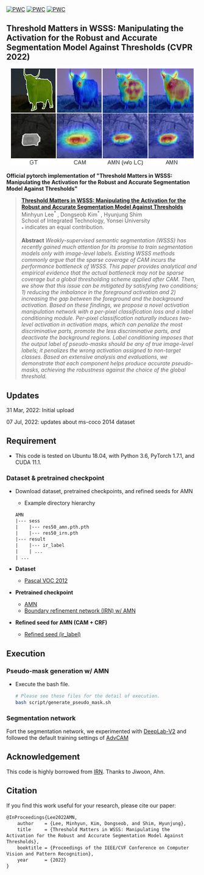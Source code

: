 [![PWC](https://img.shields.io/endpoint.svg?url=https://paperswithcode.com/badge/threshold-matters-in-wsss-manipulating-the/weakly-supervised-semantic-segmentation-on)](https://paperswithcode.com/sota/weakly-supervised-semantic-segmentation-on?p=threshold-matters-in-wsss-manipulating-the)
[![PWC](https://img.shields.io/endpoint.svg?url=https://paperswithcode.com/badge/threshold-matters-in-wsss-manipulating-the/weakly-supervised-semantic-segmentation-on-1)](https://paperswithcode.com/sota/weakly-supervised-semantic-segmentation-on-1?p=threshold-matters-in-wsss-manipulating-the)
[![PWC](https://img.shields.io/endpoint.svg?url=https://paperswithcode.com/badge/threshold-matters-in-wsss-manipulating-the/weakly-supervised-semantic-segmentation-on-4)](https://paperswithcode.com/sota/weakly-supervised-semantic-segmentation-on-4?p=threshold-matters-in-wsss-manipulating-the) 

## Threshold Matters in WSSS: Manipulating the Activation for the Robust and Accurate Segmentation Model Against Thresholds (CVPR 2022)

<!-- ![](https://github.com/gaviotas/AMN/blob/main/figure/AMN.png?raw=true){: .center} -->
<p align="center">
<img src="https://github.com/gaviotas/AMN/blob/main/figure/AMN.png?raw=true">
</p>

__Official pytorch implementation of "Threshold Matters in WSSS: Manipulating the Activation for the Robust and Accurate Segmentation Model Against Thresholds"__

> [__Threshold Matters in WSSS: Manipulating the Activation for the Robust and Accurate Segmentation Model Against Thresholds__ ](https://arxiv.org/abs/2203.16045)<br>
> Minhyun Lee<sup>* </sup>, Dongseob Kim<sup>* </sup>, Hyunjung Shim <br>
> School of Integrated Technology, Yonsei University <br>
> <sub>* </sub> indicates an equal contribution. <br>
>
> __Abstract__ _Weakly-supervised semantic segmentation (WSSS) has recently gained much attention for its promise to train segmentation models only with image-level labels. Existing WSSS methods commonly argue that the sparse coverage of CAM incurs the performance bottleneck of WSSS. This paper provides analytical and empirical evidence that the actual bottleneck may not be sparse coverage but a global thresholding scheme applied after CAM. Then, we show that this issue can be mitigated by satisfying two conditions; 1) reducing the imbalance in the foreground activation and 2) increasing the gap between the foreground and the background activation. Based on these findings, we propose a novel activation manipulation network with a per-pixel classification loss and a label conditioning module. Per-pixel classification naturally induces two-level activation in activation maps, which can penalize the most discriminative parts, promote the less discriminative parts, and deactivate the background regions. Label conditioning imposes that the output label of pseudo-masks should be any of true image-level labels; it penalizes the wrong activation assigned to non-target classes. Based on extensive analysis and evaluations, we demonstrate that each component helps produce accurate pseudo-masks, achieving the robustness against the choice of the global threshold._


## Updates

31 Mar, 2022: Initial upload

07 Jul, 2022: updates about ms-coco 2014 dataset


## Requirement 

- This code is tested on Ubuntu 18.04, with Python 3.6, PyTorch 1.7.1, and CUDA 11.1.

### Dataset & pretrained checkpoint

- Download dataset, pretrained checkpoints, and refined seeds for AMN
  - Example directory hierarchy
  ```
  AMN
  |--- sess
  |    |--- res50_amn.pth.pth
  |    |--- res50_irn.pth
  |--- result
  |    |--- ir_label
  |    | ...
  | ...
  ```

- **Dataset**

  - [Pascal VOC 2012](http://host.robots.ox.ac.uk/pascal/VOC/voc2012/) 

- **Pretrained checkpoint**

  - [AMN](https://drive.google.com/file/d/1aGrXnjA2M33acP0BWlCNFCrkZ-8h84sw/view?usp=sharing)
  - [Boundary refinement network (IRN) w/ AMN](https://drive.google.com/file/d/1UqzFPQVugX1SgnO9W5FmdFdlo0XBwPlq/view?usp=sharing)

- **Refined seed for AMN (CAM + CRF)**

  - [Refined seed (ir_label)](https://drive.google.com/file/d/1N8lQsnqaKPOSVtuI-MCDeQxp-d9wHx5F/view?usp=sharing)
 

## Execution

### Pseudo-mask generation w/ AMN

- Execute the bash file.
    ```bash
    # Please see these files for the detail of execution.
    bash script/generate_pseudo_mask.sh
    ```

### Segmentation network
Fort the segmentation network, we experimented with [DeepLab-V2](https://github.com/kazuto1011/deeplab-pytorch) and followed the default training settings of [AdvCAM](https://github.com/jbeomlee93/AdvCAM)


## Acknowledgement
This code is highly borrowed from [IRN](https://github.com/jiwoon-ahn/irn). Thanks to Jiwoon, Ahn.


## Citation
If you find this work useful for your research, please cite our paper:
```
@InProceedings{Lee2022AMN,
    author    = {Lee, Minhyun, Kim, Dongseob, and Shim, Hyunjung},
    title     = {Threshold Matters in WSSS: Manipulating the Activation for the Robust and Accurate Segmentation Model Against Thresholds},
    booktitle = {Proceedings of the IEEE/CVF Conference on Computer Vision and Pattern Recognition},
    year      = {2022}
}
```
